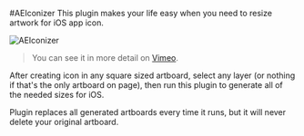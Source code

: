#AEIconizer
This plugin makes your life easy when you need to resize artwork for iOS app icon.

![AEIconizer](http://tadija.net/public/AEIconizer.gif)

> You can see it in more detail on [Vimeo](https://vimeo.com/tadija/aeiconizer).

After creating icon in any square sized artboard,
select any layer (or nothing if that's the only artboard on page),
then run this plugin to generate all of the needed sizes for iOS.

Plugin replaces all generated artboards every time it runs,
but it will never delete your original artboard.
